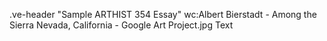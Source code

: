 .ve-header "Sample ARTHIST 354 Essay" wc:Albert Bierstadt - Among the Sierra Nevada, California - Google Art Project.jpg
Text

